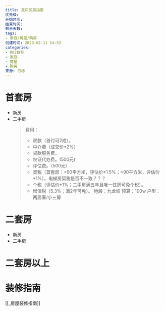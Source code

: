 ```yaml
---
title: 重庆买房指南
优先级: 
开始时间: 
结束时间: 
剩余天数: 
tags: 
- 家庭/房屋/购房
创建时间: 2023-02-11 14:53
categories:
- 002目标
- 家庭
- 房屋
- 购房
来源: 目标
---
```

# 首套房
- 新房
- 二手房
	> 费用：
	> - 房款（首付可2成）。
	> - 中介费（成交价\*2%）
	> - 贷款服务费。
	> - 权证代办费。(500元)
	> - 评估费。（500元）
	> - 契税（首套房：>90平方米，评估价\*1.5%；<90平方米，评估价\*1%）。电梯房契税是否不一致？？？
	> - 个税（评估价\*1%；二手房满五年且唯一住房可免个税）。
	> - 增值税（5.3%；满2年可免）。
	> 地段：九龙坡
	> 预算：100w
	> 户型：两居室/小三房

# 二套房
- 新房
- 二手房

# 二套房以上

# 装修指南
[[_房屋装修指南]]